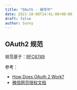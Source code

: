 ```yaml
---
title: "OAuth - 编写中"
date: 2021-10-08T14:41:08+08:00
draft: false
author: Sunny
---
```


## OAuth2 规范

规范基于：[RFC6749](https://datatracker.ietf.org/doc/html/rfc6749)

参考：

- [How Does OAuth 2 Work?](https://freecontent.manning.com/how-does-oauth-2-work/)
- [微信网页授权文档](https://developers.weixin.qq.com/doc/offiaccount/OA_Web_Apps/Wechat_webpage_authorization.html)

